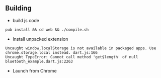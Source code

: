 ## Building

* build js code
```
pub install && cd web && ./compile.sh
```

* Install unpacked extension 

```
Uncaught window.localStorage is not available in packaged apps. Use chrome.storage.local instead. dart.js:166
Uncaught TypeError: Cannot call method 'get$length' of null bluetooth_example.dart.js:2263
```

* Launch from Chrome
